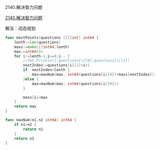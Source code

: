 2140.解决智力问题

[2140.解决智力问题](https://leetcode-cn.com/problems/solving-questions-with-brainpower/)



解法：动态规划

```go
func mostPoints(questions [][]int) int64 {
	lenth:=len(questions)
	maxs:=make([]int64,lenth)
	max:=int64(0)
	for i:=lenth-1;i>=0;i-- {
		//fmt.Println(i,questions[i][0],questions[i][1])
		nextIndex:=questions[i][1]+i+1
		if  nextIndex<lenth {
			max=maxNum(max, int64(questions[i][0])+maxs[nextIndex])
		}else {
			max=maxNum(max, int64(questions[i][0]))
		}

		maxs[i]=max
	}
	return max
}

func maxNum(n1,n2 int64) int64 {
	if n1>n2 {
		return n1
	}
	return n2
}
```
